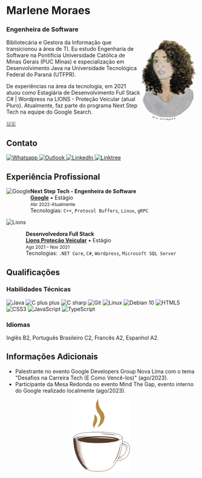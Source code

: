 # Marlene Moraes
### Engenheira de Software

<img src=".\assets\MarleneMoraes_por_NanciYin.png" alt="Marlene by Nanci Yin" width="150px" align="right"/>
Bibliotecária e Gestora da Informação que transicionou a área de TI. Eu estudo Engenharia de Software na Pontifícia Universidade Católica de Minas Gerais (PUC Minas) e especialização em Desenvolvimento Java na Universidade Tecnológica Federal do Paraná (UTFPR).

De experiências na área da tecnologia, em 2021 atuou como Estagiária de Desenvolvimento Full Stack C# | Wordpress na LIONS - Proteção Veicular (atual Pluro). Atualmente, faz parte do programa Next Step Tech na equipe do Google Search.

[🇺🇸](https://github.com/MarleneMoraes/marlenemoraes/tree/main)

## Contato
<a href="https://wa.me/5521988881994" margin="20px">
    <img src="https://img.shields.io/badge/WhatsApp-000000?style=for-the-badge&logo=whatsapp&logoColor=white" alt="Whatsapp">
</a>
<a href="mailito:marlenevmoraes@outlook.com" margin="20px">
    <img src="https://img.shields.io/badge/Outlook-000000?style=for-the-badge&logo=microsoft-outlook&logoColor=white" alt="Outlook">
</a>
<a href="https://www.linkedin.com/in/marlenemoraes/" margin="20px">
    <img src="https://img.shields.io/badge/LinkedIn-000000?style=for-the-badge&logo=linkedin&logoColor=white" alt="LinkedIn">
</a>
<a href="https://linktr.ee/marlenemoraes" margin="20px">
    <img src="https://img.shields.io/badge/Linktree-000000?style=for-the-badge&logo=linktree&logoColor=white" alt="Linktree">
</a>

## Experiência Profissional

[<img align="left" height="64px" alt="Google" src="https://static-00.iconduck.com/assets.00/google-icon-2048x2048-czn3g8x8.png"/>](https://www.google.com.br/)

**Next Step Tech - Engenheira de Software** \
[**Google**](https://www.google.com.br/) • Estágio \
<small>Abr 2022-Atualmente</small> \
Tecnologias: `C++`, `Protocol Buffers`, `Linux`, `gRPC`
<br/>

[<img align="left" height="94px" alt="Lions" src="https://autospesados.com.br/wp-content/uploads/2020/07/unnamed-4-780x1102.jpg"/>](https://lionsmutual.com.br/)

<br/>

**Desenvolvedora Full Stack** \
[**Lions Proteção Veicular**](https://lionsmutual.com.br/) • Estágio \
<small>Ago 2021 – Nov 2021</small> \
Tecnologias: `.NET Core`, `C#`, `Wordpress`, `Microsoft SQL Server`
<br/>

## Qualificações
### Habilidades Técnicas
<img height="40" margin="10" src="https://cdn.jsdelivr.net/gh/devicons/devicon/icons/java/java-original.svg" alt="Java"/>
<img height="40" src="https://cdn.jsdelivr.net/gh/devicons/devicon/icons/cplusplus/cplusplus-original.svg" alt="C plus plus"/>
<img height="40" src="https://cdn.jsdelivr.net/gh/devicons/devicon/icons/csharp/csharp-original.svg" alt="C sharp"/>
<img height="40" src="https://cdn.jsdelivr.net/gh/devicons/devicon/icons/git/git-original.svg" alt="Git"/>
<img height="40" src="https://cdn.jsdelivr.net/gh/devicons/devicon/icons/linux/linux-original.svg" alt="Linux"/>
<img height="40" src="https://cdn.jsdelivr.net/gh/devicons/devicon/icons/debian/debian-original.svg" alt="Debian 10"/>
<img height="40" src="https://cdn.jsdelivr.net/gh/devicons/devicon/icons/html5/html5-original.svg" alt="HTML5"/>
<img height="40" src="https://cdn.jsdelivr.net/gh/devicons/devicon/icons/css3/css3-original.svg" alt="CSS3"/>
<img height="40" src="https://cdn.jsdelivr.net/gh/devicons/devicon/icons/javascript/javascript-original.svg" alt="JavaScript"/>
<img height="40" src="https://cdn.jsdelivr.net/gh/devicons/devicon/icons/typescript/typescript-original.svg" alt="TypeScript"/>
          

### Idiomas
Inglês B2, Português Brasileiro C2, Francês A2, Espanhol A2.

## Informações Adicionais
- Palestrante no evento Google Developers Group Nova Lima com o tema "Desafios na Carreira Tech (E Como Vencê-los)" (ago/2023).
- Participante da Mesa Redonda no evento Mind The Gap, evento interno do Google realizado localmente (ago/2023).

<div align="center">
    <img src=".\assets\coffee-lover-hot-coffee.gif" alt="Little Coffee" width="150px"/>
</div>